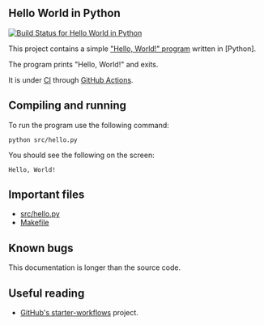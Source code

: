 Hello World in Python
---------------------

[![Build Status for Hello World in Python][build-status]][build-log]

This project contains a simple ["Hello, World!" program] written in [Python].

The program prints "Hello, World!" and exits.

It is under [CI] through [GitHub Actions].


## Compiling and running

To run the program use the following command:

	python src/hello.py

You should see the following on the screen:

	Hello, World!


## Important files

* [src/hello.py](src/hello.py)
* [Makefile](Makefile)


## Known bugs

This documentation is longer than the source code.


## Useful reading

* [GitHub's starter-workflows] project.


["Hello, World!" program]: https://en.wikipedia.org/wiki/%22Hello,_World!%22_program
[C]: https://en.wikipedia.org/wiki/C_(programming_language)
[make]: https://www.gnu.org/software/make/
[CI]: https://docs.github.com/en/actions/automating-builds-and-tests/about-continuous-integration
[GitHub Actions]: https://docs.github.com/en/actions

[build-log]:    https://github.com/rudymatela/hello-py/actions/workflows/build.yml
[build-status]: https://github.com/rudymatela/hello-py/actions/workflows/build.yml/badge.svg

[GitHub's starter-workflows]: https://github.com/actions/starter-workflows
